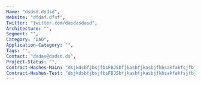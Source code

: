 ```yaml
--- 
Name: "dsdsd.dsdsd", 
Website: "dfdaf.dfsf", 
Twitter: "twitter.com/dasdasdasd", 
Architecture: "",
Segment: "",
Category: "DAO",
Application-Category: "",
Tags: "",
Contact: "dsdas@dsdsd.ds",
Project-Status: "",
Contract-Hashes-Main: "dsjkdsbfjbsjfbsFBJSbfjkasbfjkasbjfkbsakfakfsjfbjsfbsjfsfjbsjbjbj",
Contract-Hashes-Test: "dsjkdsbfjbsjfbsFBJSbfjkasbfjkasbjfkbsakfakfsjfbjsfbsjfsfjbsjbjbj",
--- 
```

<!--lang:en--> 

<!--lang:es--] 

<!--lang:de--] 

<!--lang:fr--] 

<!--lang:pl--] 

<!--lang:uk--] 

[!--lang:*--> 